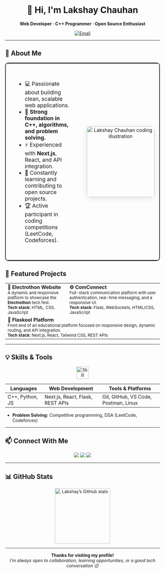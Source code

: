 
<!-- Professional & Beautiful GitHub Profile README for Lakshay Chauhan -->

<h1 align="center">👋 Hi, I'm Lakshay Chauhan</h1>
<p align="center"><b>Web Developer · C++ Programmer · Open Source Enthusiast</b></p>

<p align="center">
  <a href="mailto:lakshaychauhan923@gmail.com">
    <img src="https://img.shields.io/badge/Email-lakshaychauhan923@gmail.com-red?style=flat-square&logo=gmail" alt="Email">
  </a>
  <!-- Add your LinkedIn or other socials here -->
</p>

---

## 🚀 About Me

<div align="center">

<table width="1000" style="width:1000px; max-width:100%; border:2px solid #222; border-radius:10px;">
  <tr>
    <td width="62%" style="vertical-align:middle; padding:36px 32px; font-size:1.1em;">
<ul>
  <li>💻 Passionate about building clean, scalable web applications.</li>
  <li>🧠 <b>Strong foundation in C++, algorithms, and problem solving.</b></li>
  <li>⚡ Experienced with <b>Next.js</b>, React, and API integration.</li>
  <li>🌱 Constantly learning and contributing to open source projects.</li>
  <li>🏆 Active participant in coding competitions (LeetCode, Codeforces).</li>
</ul>
    </td>
    <td width="25%" align="center" style="vertical-align:middle; padding:16px;">
      <img src="https://i.pinimg.com/736x/86/a1/21/86a121da9e20aaa56fd43cac35a367b7.jpg" width="220" height="230" alt="Lakshay Chauhan coding illustration" style="border-radius:10px; object-fit:cover; box-shadow:0 4px 20px rgba(0,0,0,0.1);"/>
    </td>
  </tr>
</table>

</div>

## 🌟 Featured Projects

<table>
  <tr>
    <td width="40%">
      <b>🔌 Electrothon Website</b><br>
      <sub>A dynamic and responsive platform to showcase the <b>Electrothon</b> tech fest.<br>
      <b>Tech stack:</b> HTML, CSS, JavaScript</sub>
    </td>
    <td width="60%">
      <b>⚙️ ComConnect</b><br>
      <sub>Full-stack communication platform with user authentication, real-time messaging, and a responsive UI.<br>
      <b>Tech stack:</b> Flask, WebSockets, HTML/CSS, JavaScript</sub>
    </td>
  </tr>
  <tr>
    <td colspan="2">
      <b>🔧 Flaskool Platform</b><br>
      <sub>Front end of an educational platform focused on responsive design, dynamic routing, and API integration.<br>
      <b>Tech stack:</b> Next.js, React, Tailwind CSS, REST APIs</sub>
    </td>
  </tr>
</table>

---

## 💡 Skills & Tools

<p align="center">
  <img src="https://skillicons.dev/icons?i=cpp,python,js,react,nextjs,flask,tailwind,postman,git,linux,vscode" alt="Skill Icons" height="40" />
</p>

<div align="center">
  
| **Languages**      | **Web Development**              | **Tools & Platforms**            |
|--------------------|----------------------------------|----------------------------------|
| C++, Python, JS    | Next.js, React, Flask, REST APIs | Git, GitHub, VS Code, Postman, Linux |

</div>

- **Problem Solving:** Competitive programming, DSA (LeetCode, Codeforces)  

---

## 📫 Connect With Me

<p align="center">
  <a href="https://github.com/git-lakshaychauhan"><img src="https://img.shields.io/badge/GitHub-181717?style=flat&logo=github&logoColor=white" /></a>
  <a href="mailto:lakshaychauhan923@gmail.com"><img src="https://img.shields.io/badge/Email-D14836?style=flat&logo=gmail&logoColor=white" /></a>
  <a href="https://www.linkedin.com/in/your-linkedin/"><img src="https://img.shields.io/badge/LinkedIn-0077B5?style=flat&logo=linkedin&logoColor=white" /></a>
</p>

---

## 📊 GitHub Stats

<p align="center">
  <img src="https://github-readme-stats.vercel.app/api?username=git-lakshaychauhan&show_icons=true&theme=tokyonight" alt="Lakshay’s GitHub stats" height="180"/>
</p>

---

<p align="center">
  <b>Thanks for visiting my profile!</b><br>
  <i>I’m always open to collaboration, learning opportunities, or a good tech conversation 😊</i>
</p>
